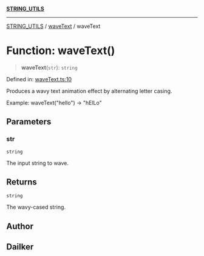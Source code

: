 [**STRING_UTILS**](../../README.md)

***

[STRING_UTILS](../../README.md) / [waveText](../README.md) / waveText

# Function: waveText()

> **waveText**(`str`): `string`

Defined in: [waveText.ts:10](https://github.com/dailker/everyutil/blob/fee6e9b8a6704ceb47f5b1ba754e0cca6cabc7c0/src/string/waveText.ts#L10)

Produces a wavy text animation effect by alternating letter casing.

Example: waveText("hello") → "hElLo"

## Parameters

### str

`string`

The input string to wave.

## Returns

`string`

The wavy-cased string.

## Author

## Dailker
